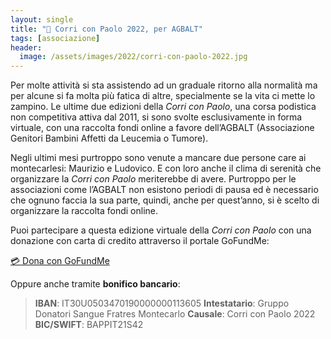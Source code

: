 ```yaml
---
layout: single
title: "🏃 Corri con Paolo 2022, per AGBALT"
tags: [associazione]
header:
  image: /assets/images/2022/corri-con-paolo-2022.jpg
---
```


Per molte attività si sta assistendo ad un graduale ritorno alla normalità ma
per alcune si fa molta più fatica di altre, specialmente se la vita ci mette lo
zampino. Le ultime due edizioni della _Corri con Paolo_, una corsa podistica non
competitiva attiva dal 2011, si sono svolte esclusivamente in forma virtuale,
con una raccolta fondi online a favore dell’AGBALT (Associazione Genitori
Bambini Affetti da Leucemia o Tumore).

Negli ultimi mesi purtroppo sono venute a mancare due persone care ai
montecarlesi: Maurizio e Ludovico. E con loro anche il clima di serenità che
organizzare la _Corri con Paolo_ meriterebbe di avere. Purtroppo per le
associazioni come l’AGBALT non esistono periodi di pausa ed è necessario che
ognuno faccia la sua parte, quindi, anche per quest’anno, si è scelto di
organizzare la raccolta fondi online.

Puoi partecipare a questa edizione virtuale della _Corri con Paolo_ con una
donazione con carta di credito attraverso il portale GoFundMe:

[💳 Dona con GoFundMe](https://www.gofundme.com/f/corri-con-paolo-2022-per-agbalt)

Oppure anche tramite **bonifico bancario**:

> **IBAN**: IT30U0503470190000000113605
> **Intestatario**: Gruppo Donatori Sangue Fratres Montecarlo
> **Causale**: Corri con Paolo 2022
> **BIC/SWIFT**: BAPPIT21S42
